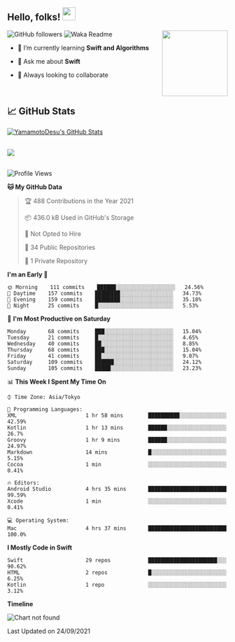 ## Hello, folks! <img src="https://raw.githubusercontent.com/MartinHeinz/MartinHeinz/master/wave.gif" width="30px"> 
<p>
<img align="right" src="https://media.giphy.com/media/26ufdb3cYKwbRtYVW/giphy.gif" style="max-width:100%;" height="150px">
 
![GitHub followers](https://img.shields.io/github/followers/YamamotoDesu?label=Follow&style=social)
![Waka Readme](https://github.com/YamamotoDesu/YamamotoDesu/workflows/Waka%20Readme/badge.svg)
 
- 🌱 I’m currently learning **Swift and Algorithms**  
 
- 💬 Ask me about **Swift**  
 
- 👯 Always looking to collaborate
</p>
<br>

## &#x1f4c8; GitHub Stats
<a href="https://github.com/YamamotoDesu/YamamotoDesu">
  <img align="center" src="https://github-readme-stats.vercel.app/api?username=YamamotoDesu&show_icons=true&line_height=27&count_private=true&title_color=ffffff&text_color=c9cacc&icon_color=2bbc8a&bg_color=1d1f21&hide=contribs,prs&show_icons=true" alt="YamamotoDesu's GitHub Stats" /><br><br>
</a>

![](https://github-profile-summary-cards.vercel.app/api/cards/profile-details?username=YamamotoDesu&theme=vue)
<br><br>

<!--START_SECTION:waka-->
![Profile Views](http://img.shields.io/badge/Profile%20Views-35-blue)

**🐱 My GitHub Data** 

> 🏆 488 Contributions in the Year 2021
 > 
> 📦 436.0 kB Used in GitHub's Storage 
 > 
> 🚫 Not Opted to Hire
 > 
> 📜 34 Public Repositories 
 > 
> 🔑 1 Private Repository 
 > 
**I'm an Early 🐤** 

```text
🌞 Morning    111 commits    ██████░░░░░░░░░░░░░░░░░░░   24.56% 
🌆 Daytime    157 commits    ████████░░░░░░░░░░░░░░░░░   34.73% 
🌃 Evening    159 commits    ████████░░░░░░░░░░░░░░░░░   35.18% 
🌙 Night      25 commits     █░░░░░░░░░░░░░░░░░░░░░░░░   5.53%

```
📅 **I'm Most Productive on Saturday** 

```text
Monday       68 commits     ███░░░░░░░░░░░░░░░░░░░░░░   15.04% 
Tuesday      21 commits     █░░░░░░░░░░░░░░░░░░░░░░░░   4.65% 
Wednesday    40 commits     ██░░░░░░░░░░░░░░░░░░░░░░░   8.85% 
Thursday     68 commits     ███░░░░░░░░░░░░░░░░░░░░░░   15.04% 
Friday       41 commits     ██░░░░░░░░░░░░░░░░░░░░░░░   9.07% 
Saturday     109 commits    ██████░░░░░░░░░░░░░░░░░░░   24.12% 
Sunday       105 commits    █████░░░░░░░░░░░░░░░░░░░░   23.23%

```


📊 **This Week I Spent My Time On** 

```text
⌚︎ Time Zone: Asia/Tokyo

💬 Programming Languages: 
XML                      1 hr 58 mins        ██████████░░░░░░░░░░░░░░░   42.59% 
Kotlin                   1 hr 13 mins        ██████░░░░░░░░░░░░░░░░░░░   26.7% 
Groovy                   1 hr 9 mins         ██████░░░░░░░░░░░░░░░░░░░   24.97% 
Markdown                 14 mins             █░░░░░░░░░░░░░░░░░░░░░░░░   5.15% 
Cocoa                    1 min               ░░░░░░░░░░░░░░░░░░░░░░░░░   0.41%

🔥 Editors: 
Android Studio           4 hrs 35 mins       █████████████████████████   99.59% 
Xcode                    1 min               ░░░░░░░░░░░░░░░░░░░░░░░░░   0.41%

💻 Operating System: 
Mac                      4 hrs 37 mins       █████████████████████████   100.0%

```

**I Mostly Code in Swift** 

```text
Swift                    29 repos            ██████████████████████░░░   90.62% 
HTML                     2 repos             █░░░░░░░░░░░░░░░░░░░░░░░░   6.25% 
Kotlin                   1 repo              ░░░░░░░░░░░░░░░░░░░░░░░░░   3.12%

```


**Timeline**

![Chart not found](https://raw.githubusercontent.com/YamamotoDesu/YamamotoDesu/main/charts/bar_graph.png) 


 Last Updated on 24/09/2021
<!--END_SECTION:waka-->
